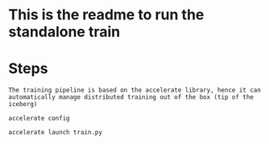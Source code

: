 # This is the readme to run the standalone train

# Steps

    The training pipeline is based on the accelerate library, hence it can automatically manage distributed training out of the box (tip of the iceberg)

    accelerate config

    accelerate launch train.py